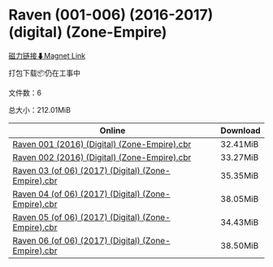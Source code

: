 # Raven (001-006) (2016-2017) (digital) (Zone-Empire)

[磁力链接⬇Magnet Link](magnet:?xt=urn:btih:358e1cf9e0bda3e9bb1f66cd8ea084c9544b42a9&dn=Raven%20%28001-006%29%20%282016-2017%29%20%28digital%29%20%28Zone-Empire%29)

打包下载📦仍在工事中

文件数：6

总大小：212.01MiB

Online | Download
--- | ---
[Raven 001 (2016) (Digital) (Zone-Empire).cbr](https://github.com/alicewish/markdown/blob/master/comic/Raven-001-2016-Digital-Zone-Empire-cbr.md) | 32.41MiB
[Raven 002 (2016) (Digital) (Zone-Empire).cbr](https://github.com/alicewish/markdown/blob/master/comic/Raven-002-2016-Digital-Zone-Empire-cbr.md) | 33.27MiB
[Raven 03 (of 06) (2017) (Digital) (Zone-Empire).cbr](https://github.com/alicewish/markdown/blob/master/comic/Raven-03-of-06-2017-Digital-Zone-Empire-cbr.md) | 35.35MiB
[Raven 04 (of 06) (2017) (Digital) (Zone-Empire).cbr](https://github.com/alicewish/markdown/blob/master/comic/Raven-04-of-06-2017-Digital-Zone-Empire-cbr.md) | 38.05MiB
[Raven 05 (of 06) (2017) (Digital) (Zone-Empire).cbr](https://github.com/alicewish/markdown/blob/master/comic/Raven-05-of-06-2017-Digital-Zone-Empire-cbr.md) | 34.43MiB
[Raven 06 (of 06) (2017) (Digital) (Zone-Empire).cbr](https://github.com/alicewish/markdown/blob/master/comic/Raven-06-of-06-2017-Digital-Zone-Empire-cbr.md) | 38.50MiB
